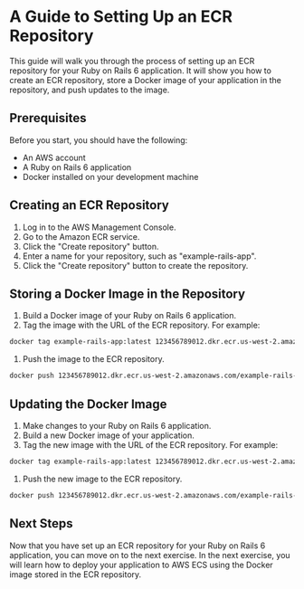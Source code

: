 # A Guide to Setting Up an ECR Repository

This guide will walk you through the process of setting up an ECR repository for your Ruby on Rails 6 application. It will show you how to create an ECR repository, store a Docker image of your application in the repository, and push updates to the image.

## Prerequisites

Before you start, you should have the following:

* An AWS account
* A Ruby on Rails 6 application
* Docker installed on your development machine

## Creating an ECR Repository

1. Log in to the AWS Management Console.
2. Go to the Amazon ECR service.
3. Click the "Create repository" button.
4. Enter a name for your repository, such as "example-rails-app".
5. Click the "Create repository" button to create the repository.

## Storing a Docker Image in the Repository

1. Build a Docker image of your Ruby on Rails 6 application.
2. Tag the image with the URL of the ECR repository. For example:

```bash
docker tag example-rails-app:latest 123456789012.dkr.ecr.us-west-2.amazonaws.com/example-rails-app:latest
```

1. Push the image to the ECR repository.

```bash
docker push 123456789012.dkr.ecr.us-west-2.amazonaws.com/example-rails-app:latest
```

## Updating the Docker Image

1. Make changes to your Ruby on Rails 6 application.
2. Build a new Docker image of your application.
3. Tag the new image with the URL of the ECR repository. For example:

```bash
docker tag example-rails-app:latest 123456789012.dkr.ecr.us-west-2.amazonaws.com/example-rails-app:latest
```

1. Push the new image to the ECR repository.

```bash
docker push 123456789012.dkr.ecr.us-west-2.amazonaws.com/example-rails-app:latest
```

## Next Steps

Now that you have set up an ECR repository for your Ruby on Rails 6 application, you can move on to the next exercise. In the next exercise, you will learn how to deploy your application to AWS ECS using the Docker image stored in the ECR repository.

[//]: # (End of file drills/11-ecr-repository/README.md)
